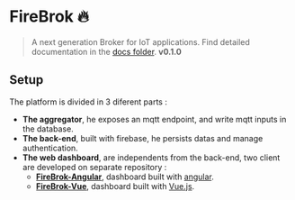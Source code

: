 # FireBrok :fire:

> A next generation Broker for IoT applications.
> Find detailed documentation in the [docs folder](./docs).
> **v0.1.0**

## Setup

The platform is divided in 3 diferent parts :
* **The aggregator**, he exposes an mqtt endpoint, and write mqtt inputs in the database.
* **The back-end**, built with firebase, he persists datas and manage authentication.
* **The web dashboard**, are independents from the back-end, two client are developed on separate repository :
  * **[FireBrok-Angular](#)**, dashboard built with [angular](https://angular.io).
  * **[FireBrok-Vue](#)**, dashboard built with [Vue.js](https://vuejs.org).

